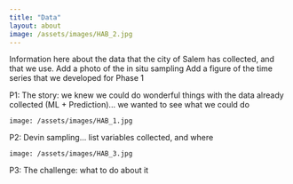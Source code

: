 ```yaml
---
title: "Data"
layout: about
image: /assets/images/HAB_2.jpg
---
```


Information here about the data that the city of Salem has collected, and that we use.
Add a photo of the in situ sampling
Add a figure of the time series that we developed for Phase 1

P1: The story: we knew we could do wonderful things with the data already collected (ML + Prediction)... we wanted to see what we could do

```
image: /assets/images/HAB_1.jpg
```

P2: Devin sampling... list variables collected, and where

```
image: /assets/images/HAB_3.jpg
```

P3: The challenge: what to do about it


